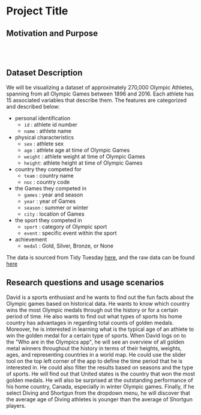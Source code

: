 # Project Title

## Motivation and Purpose
 
  
<br/><br/>
 
  
## Dataset Description

We will be visualizing a dataset of approximately 270,000 Olympic Athletes, spanning from all Olympic Games between 1896 and 2016.
Each athlete has 15 associated variables that describe them. The features are categorized and described below:
 - personal identification
    - `id` : athlete id number
    - `name`  : athlete name
 - physical characteristics 
    - `sex` : athlete sex
    - `age` : athlete age at time of Olympic Games
    - `weight` : athlete weight at time of Olympic Games
    - `height`: athlete height at time of Olympic Games
 - country they competed for 
    - `team` : country name
    - `noc` : country code
  - the Games they competed in 
    - `games` : year and season
    - `year`  : year of Games
    - `season` : summer or winter
    - `city`  : location of Games
  - the sport they competed in 
     - `sport`  : category of Olympic sport 
     - `event` : specific event within the sport
 - achievement 
    - `medal` : Gold, Silver, Bronze, or None

The data is sourced from Tidy Tuesday [here](https://github.com/rfordatascience/tidytuesday/blob/master/data/2021/2021-07-27/readme.md), 
and the raw data can be found [here](https://raw.githubusercontent.com/rfordatascience/tidytuesday/master/data/2021/2021-07-27/olympics.csv)


## Research questions and usage scenarios

David is a sports enthusiast and he wants to find out the fun facts about the Olympic games based on historical data. He wants to know which country wins the most Olympic medals through out the history or for a certain period of time. He also wants to find out what types of sports his home country has advantages in regarding total counts of golden medals. Moreover, he is interested in learning what is the typical age of an athlete to win the golden medal for a certain type of sports. When David logs on to the "Who are in the Olympics app", he will see an overview of all golden metal winners throughout the history in terms of their heights, weights, ages, and representing countries in a world map. He could use the slider tool on the top left corner of the app to define the time period that he is interested in. He could also filter the results based on seasons and the type of sports. He will find out that United states is the country that won the most golden medals. He will also be surprised at the outstanding performance of his home country, Canada, especially in winter Olympic games. Finally, if he select Diving and Shortgun from the dropdown menu, he will discover that the average age of Diving athletes is younger than the average of Shortgun players.
